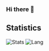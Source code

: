 ### Hi there 👋

<!--
**beldon/beldon** is a ✨ _special_ ✨ repository because its `README.md` (this file) appears on your GitHub profile.

Here are some ideas to get you started:

- 🔭 I’m currently working on ...
- 🌱 I’m currently learning ...
- 👯 I’m looking to collaborate on ...
- 🤔 I’m looking for help with ...
- 💬 Ask me about ...
- 📫 How to reach me: ...
- 😄 Pronouns: ...
- ⚡ Fun fact: ...
-->

## Statistics
![Stats](https://github-readme-stats.vercel.app/api?username=beldon)
![Lang](https://github-readme-stats.vercel.app/api/top-langs/?username=beldon&hide=ipynb,html&layout=compact)

